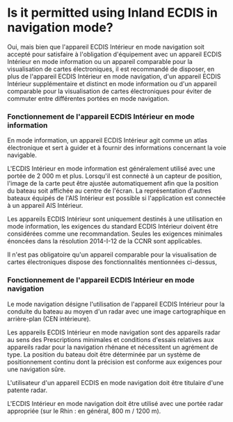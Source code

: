 # Is it permitted using Inland ECDIS in navigation mode?

Oui, mais bien que l'appareil ECDIS Intérieur en mode navigation soit accepté pour satisfaire à l'obligation d'équipement avec un appareil ECDIS Intérieur en mode information ou un appareil comparable pour la visualisation de cartes électroniques, il est recommandé de disposer, en plus de l'appareil ECDIS Intérieur en mode navigation, d'un appareil ECDIS Intérieur supplémentaire et distinct en mode information ou d'un appareil comparable pour la visualisation de cartes électroniques pour éviter de commuter entre différentes portées en mode navigation.

### Fonctionnement de l'appareil ECDIS Intérieur en mode information

En mode information, un appareil ECDIS Intérieur agit comme un atlas électronique et sert à guider et à fournir des informations concernant la voie navigable.

L'ECDIS Intérieur en mode information est généralement utilisé avec une portée de 2 000 m et plus. Lorsqu'il est connecté à un capteur de position, l'image de la carte peut être ajustée automatiquement afin que la position du bateau soit affichée au centre de l'écran. La représentation d'autres bateaux équipés de l'AIS Intérieur est possible si l'application est connectée à un appareil AIS Intérieur.

Les appareils ECDIS Intérieur sont uniquement destinés à une utilisation en mode information, les exigences du standard ECDIS Intérieur doivent être considérées comme une recommandation. Seules les exigences minimales énoncées dans la résolution 2014-I-12 de la CCNR sont applicables.

Il n'est pas obligatoire qu'un appareil comparable pour la visualisation de cartes électroniques dispose des fonctionnalités mentionnées ci-dessus,

### Fonctionnement de l'appareil ECDIS Intérieur en mode navigation

Le mode navigation désigne l'utilisation de l'appareil ECDIS Intérieur pour la conduite du bateau au moyen d'un radar avec une image cartographique en arrière-plan \(CEN intérieure\).

Les appareils ECDIS Intérieur en mode navigation sont des appareils radar au sens des Prescriptions minimales et conditions d'essais relatives aux appareils radar pour la navigation rhénane et nécessitent un agrément de type. La position du bateau doit être déterminée par un système de positionnement continu dont la précision est conforme aux exigences pour une navigation sûre.

L'utilisateur d'un appareil ECDIS en mode navigation doit être titulaire d'une patente radar.

L'ECDIS Intérieur en mode navigation doit être utilisé avec une portée radar appropriée \(sur le Rhin : en général, 800 m / 1200 m\).


